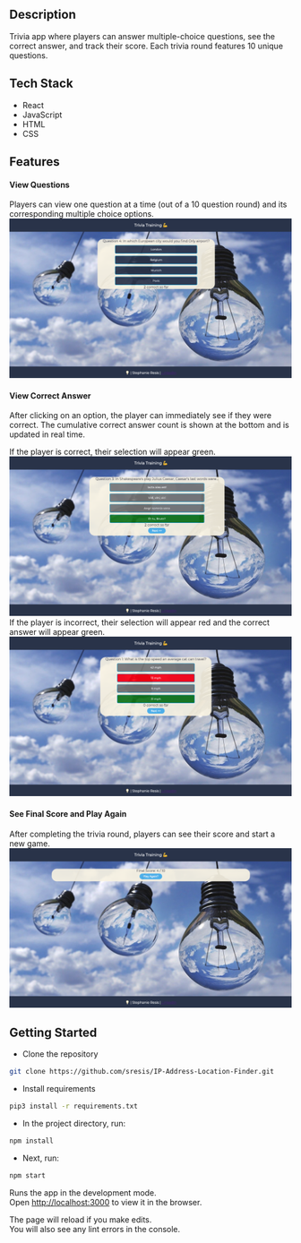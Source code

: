 ## Description

Trivia app where players can answer multiple-choice questions, see the correct answer, and track their score. Each trivia round features 10 unique questions. 

## Tech Stack

- React
- JavaScript
- HTML
- CSS

## Features

#### View Questions
Players can view one question at a time (out of a 10 question round) and its corresponding multiple choice options.
![alt text](static/question.png) 

#### View Correct Answer
After clicking on an option, the player can immediately see if they were correct. The cumulative correct answer count is shown at the bottom and is updated in real time. 

If the player is correct, their selection will appear green.
![alt text](static/correct_ans.png)
If the player is incorrect, their selection will appear red and the correct answer will appear green.
![alt text](static/incorrect.png)

#### See Final Score and Play Again
After completing the trivia round, players can see their score and start a new game.
![alt text](static/playagain.png)

## Getting Started

- Clone the repository
```bash
git clone https://github.com/sresis/IP-Address-Location-Finder.git
```
- Install requirements
```bash
pip3 install -r requirements.txt
```
- In the project directory, run:

```bash
npm install
```
- Next, run:
```bash
npm start
```

Runs the app in the development mode.\
Open [http://localhost:3000](http://localhost:3000) to view it in the browser.

The page will reload if you make edits.\
You will also see any lint errors in the console.


